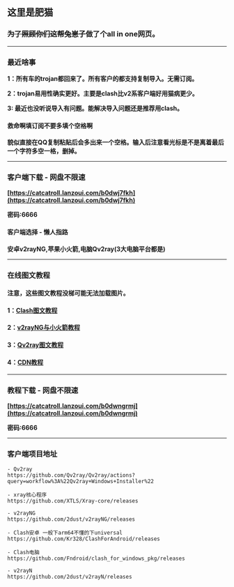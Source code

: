 ## 这里是肥猫

### ~~为了照顾你们这帮兔崽子~~做了个all in one网页。

---

### 最近啥事

**1：所有车的trojan都回来了。所有客户的都支持复制导入。无需订阅。**

**2：trojan易用性确实更好。主要是clash比v2系客户端好用猫病更少。**

**3: 最近也没听说导入有问题。能解决导入问题还是推荐用clash。**

#### 救命啊填订阅不要多填个空格啊
**貌似直接在QQ复制粘贴后会多出来一个空格。输入后注意看光标是不是离着最后一个字符多空一格，删掉。**

---

### 客户端下载 - 网盘不限速

**[https://catcatroll.lanzoui.com/b0dwj7fkh](https://catcatroll.lanzoui.com/b0dwj7fkh)**

**密码:6666**

#### 客户端选择 - 懒人指路

**安卓v2rayNG,苹果小火箭,电脑Qv2ray(3大电脑平台都是)**

---

### 在线图文教程

#### 注意，这些图文教程没梯可能无法加载图片。

#### **1：[Clash图文教程](https://catcatroll.fun/Clash图文教程)**

#### **2：[v2rayNG与小火箭教程](https://catcatroll.fun/v2rayNG与小火箭教程)**

#### **3：[Qv2ray图文教程](https://catcatroll.fun/Qv2ray图文教程)**

#### **4：[CDN教程](https://catcatroll.fun/CDN教程)**

---

### 教程下载 - 网盘不限速

**[https://catcatroll.lanzoui.com/b0dwngrmj](https://catcatroll.lanzoui.com/b0dwngrmj)**

**密码:6666**

---

### 客户端项目地址
```
- Qv2ray
https://github.com/Qv2ray/Qv2ray/actions?query=workflow%3A%22Qv2ray+Windows+Installer%22

- xray核心程序
https://github.com/XTLS/Xray-core/releases

- v2rayNG
https://github.com/2dust/v2rayNG/releases

- Clash安卓 一般下arm64不懂的下universal
https://github.com/Kr328/ClashForAndroid/releases

- Clash电脑
https://github.com/Fndroid/clash_for_windows_pkg/releases

- v2rayN
https://github.com/2dust/v2rayN/releases
```

